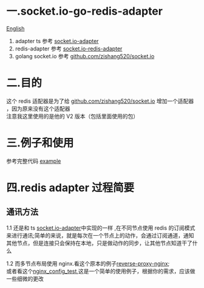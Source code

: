 # 一.socket.io-go-redis-adapter

[English](https://github.com/shitingbao/socketio-go-redis-adapter/blob/main/README.md)

1. adapter ts 参考 [socket.io-adapter](https://github.com/socketio/socket.io-adapter)
1. redis-adapter 参考 [socket.io-redis-adapter](https://github.com/socketio/socket.io-redis-adapter)
1. golang socket.io 参考 [github.com/zishang520/socket.io](https://github.com/zishang520/socket.io)

# 二.目的

这个 redis 适配器是为了给 [github.com/zishang520/socket.io](https://github.com/zishang520/socket.io) 增加一个适配器 ，因为原来没有这个适配器  
注意我这里使用的是他的 V2 版本（包括里面使用的包）

# 三.例子和使用

参考完整代码 [example](https://github.com/shitingbao/socketio-go-redis-adapter/blob/main/example/redis_adapter_example.go)

# 四.redis adapter 过程简要

## 通讯方法

1.1 还是和 ts [socket.io-adapter](https://github.com/socketio/socket.io-adapter)中实现的一样 ,在不同节点使用 redis 的订阅模式来进行通讯;简单的来说，就是每次在一个节点上的动作，会通过订阅通道，通知其他节点，但是连接只会保持在本地，只是做动作的同步，让其他节点知道干了什么

1.2 而多节点布局使用 nginx.看这个原本的例子[reverse-proxy-nginx](https://socket.io/zh-CN/docs/v4/reverse-proxy/#nginx);  
或者看这个[nginx_config_test](https://github.com/shitingbao/socketio-go-redis-adapter/blob/main/adapter/nginx_config_test),这是一个简单的使用例子，根据你的需求，应该做一些细微的更改
